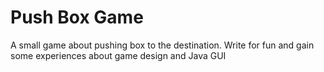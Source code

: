 Push Box Game
======
A small game about pushing box to the destination. Write for fun and gain some experiences about game design and Java GUI

